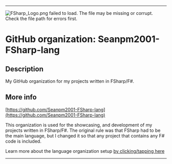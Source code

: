 
***

![FSharp_Logo.png failed to load. The file may be missing or corrupt. Check the file path for errors first.](/AdditionalInfo/1/Seanpm2001-FSharp-lang/FSharp_Logo.png)

# GitHub organization: Seanpm2001-FSharp-lang

## Description

My GitHub organization for my projects written in FSharp/F#.

## More info

[https://github.com/Seanpm2001-FSharp-lang](https://github.com/Seanpm2001-FSharp-lang)

This organization is used for the showcasing, and development of my projects written in FSharp/F#. The original rule was that FSharp had to be the main language, but I changed it so that any project that contains any F# code is included.

Learn more about the language organization setup [by clicking/tapping here](/AdditionalInfo/LanguageOrgs/README.md)

***

